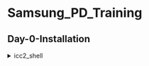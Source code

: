# Samsung_PD_Training

## Day-0-Installation

	
 <details>
 <summary>icc2_shell </summary>
I invoked icc2_shell using the following commands: icc2_shell
     

     
Below is the screenshot showing sucessful launch:

<img width="1085" alt="icc2_shell" src="https://github.com/SakshithVarambally/Samsung_PD_Training/blob/f81f46c9f861cb08ef7596f570cbd10cc01e9091/Samsung_PD_%23day0/icc2_shell.png">

 <details>
 <summary>lc_shell </summary>
I invoked lc_shell using the following commands: lc_shell
     

     
Below is the screenshot showing sucessful launch:

<img width="1085" alt="icc2_shell" src="

<details>
 <summary>pt_shell </summary>
I invoked pt_shell using the following commands: pt_shell
     

     
Below is the screenshot showing sucessful launch:

<img width="1085" alt="icc2_shell" src="https://github.com/SakshithVarambally/Samsung_PD_Training/blob/e0245a8279215425e6a0e2ccf73813ad8d797a02/Samsung_PD_%23day0/pt_shell.png">

## Day-1 Introductio to Verilog RTL design and Synthesis
<details>
 <summary>  Introduction to open-source simulator iverilog</summary>
	
RTL Design : It is a set of codes that has actual intended functionality to meet with the required specifications..
If this design is relevent or not to the specifications, is checked through simulation

Test Bench: It is a set of stimulus that is applied as input, so that output can be checked with required specifications.

<img width="1085" alt="testbench" 
src="https://github.com/SakshithVarambally/Samsung_PD_Training/blob/9e9b2ccf08d08d98cf3391071bc9e8cdf23bdb25/Test_bench.png">

Iverilog simulates the design with testbench and gives a vcd file as an output.

vcd : Value change dump format

gtkwave is used to see the waveforms of output corresponding to input to verify the functionality of the design.

<img width="1085" alt="iverilog" 
src="https://github.com/SakshithVarambally/Samsung_PD_Training/blob/8fc352c80011d6e96499c5e888e259c13eee9d6e/iverilog%20represntation.png">

<details>
 <summary> Labs using iverilog and gtkwave </summary>

 my_lib : Contains all the standard cells which are presnt as .lib extension.

 verilog_files : Contains all designs, source files and testbench files.

 These are the commands used to load and execute the simulation 

 iverilog good_mux.v tb_good_mux.v    /Loads the corresponding verilog and testbench file
 ./a.out                              /Dumps the vcd file
 gtkwave tb_goodmux.vcd               /loads the corresponding waveform

 <img width="1085" alt="iverilog" 
src="https://github.com/SakshithVarambally/Samsung_PD_Training/blob/d1b3c06d6bdfb1be0defff1a5c1928fd9a239524/iverilog.png"> 

<img width="1085" alt="iverilog" 
src="https://github.com/SakshithVarambally/Samsung_PD_Training/blob/6fc399a1d0b7dca892fa3f25ad518f11af132285/Samsung_PD_%23day0/gtkwave.png">

<details>
 <summary> Introduction to Yosys and Logic synthesis </summary> </summary>
 Yosys is a tool used for converting RTL to netlist

 The following commands are used in the simulation

 read_verilog    /reads the verilog design
 read_liberty    /reads .lib file
 write_verilog   /create output netlist

 .lib contains different flavours of gates(slow, medium, fast etc)
 Combination delay in logic path determines the max speed of operation of digital logic circuit.

 Fclk = 1/Tclk
 More the clock speed, better is the performance

 Tradeoff between different cells;  
 Load in digital circuit is due to capacitance.
 To charge/discharge the capacitance fast, we need transistors capable of sourcing more current -> wide transistors, low delay but more area and power.

 Narrow transistors are used for less Area and power but more delay

 <img width="1085" alt="iverilog" 
src="https://github.com/SakshithVarambally/Samsung_PD_Training/blob/83673d85b9d212bc5f5ba8bb78d6f59cba5088e6/yosys.png">

show : This command shows

 <img width="1085" alt="iverilog" 
src="https://github.com/SakshithVarambally/Samsung_PD_Training/blob/e7b25070eae5670927c16ebfcd6dbcbd2e6834b9/yosys%20with%20show.png">

<details>
 <summary> Labs using Yosys and Sky130 PDKs</summary> </summary>
 commands used for synthesis

 read_verilog    /reads the verilog design
 read_liberty    /reads .lib file
 synth -top good_mux    
 abc -liberty ../lib/sky       /Converts rtl to netlist, gates from .lib
 write_verilog   /create output netlist 
 The result shows the consolidated no of different gates being used in the netlist and the no of inputs and outputs.
 
<img width="1085" alt="iverilog" 
src="<img width="1085" alt="synthesis" 
src="https://github.com/SakshithVarambally/Samsung_PD_Training/blob/e7b25070eae5670927c16ebfcd6dbcbd2e6834b9/yosys%20with%20show.png">
